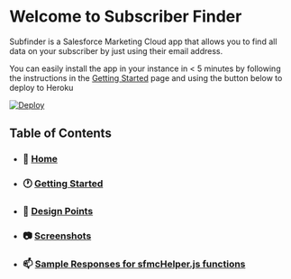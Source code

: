 # Welcome to Subscriber Finder
Subfinder is a Salesforce Marketing Cloud app that allows you to find all data on your subscriber by just using their email address. 

You can easily install the app in your instance in < 5 minutes by following the instructions in the [Getting Started](https://github.com/balwillSFDC/SubFinder/wiki/Getting-Started) page and using the button below to deploy to Heroku

[![Deploy](https://www.herokucdn.com/deploy/button.svg)](https://heroku.com/deploy)


## Table of Contents 
* ### 🏡 [Home](https://github.com/balwillSFDC/SubFinder/wiki)
* ### :clock1: [Getting Started](https://github.com/balwillSFDC/SubFinder/wiki/Getting-Started)
* ### 📐 [Design Points](https://github.com/balwillSFDC/SubFinder/wiki/Design-Points)
* ### :camera: [Screenshots](https://github.com/balwillSFDC/SubFinder/wiki/Screenshots)
* ### :mailbox: [Sample Responses for sfmcHelper.js functions](https://github.com/balwillSFDC/SubFinder/wiki/Sample-Responses-for-sfmcHelper.js-functions)